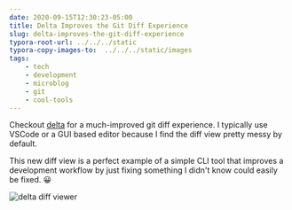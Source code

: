 ```yaml
---
date: 2020-09-15T12:30:23-05:00
title: Delta Improves the Git Diff Experience
slug: delta-improves-the-git-diff-experience
typora-root-url: ../../../static
typora-copy-images-to:  ../../../static/images
tags:
    - tech
    - development
    - microblog
    - git
    - cool-tools
---
```


Checkout [delta](https://github.com/dandavison/delta) for a much-improved git diff experience.
I typically use VSCode or a GUI based editor because I find the diff view pretty messy by default.

This new diff view is a perfect example of a simple CLI tool that improves a development workflow by just fixing something I didn't know could easily be fixed. 😀

![delta diff viewer](/images/2020-09-15-git-delta.png)
